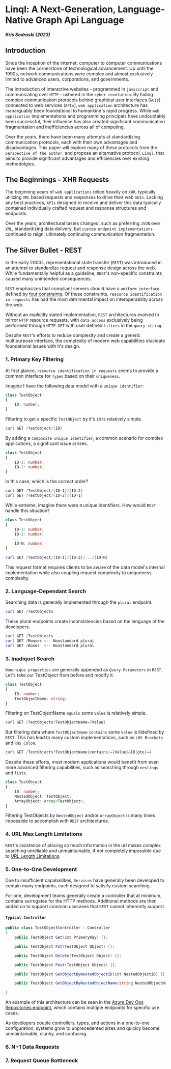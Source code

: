 # Linql: A Next-Generation, Language-Native Graph Api Language
##### Kris Sodroski (2023)  

## Introduction 


Since the inception of the internet, computer to computer communications have been the cornerstone of technological advancement.  Up until the 1990s, network communications were complex and almost exclusively limited to advanced users, corporations, and governments.  

The introduction of interactive websites - programmed in `javascript` and communicating over `HTTP` -  ushered in the `cyber revolution`.  By hiding complex communication protocols behind graphical user interfaces (`GUIs`) connected to web services (`APIs`), `web application` architecture has inanarguably been foundational to humankind's rapid progress.  While `web application` implementations and programming principals have undoubtably been successful, their influence has also created significant communication fragmentation and inefficiencies across all of computing. 

Over the years, there have been many attempts at standardizing communication protocols, each with their own advantages and disadvantages.  This paper will explore many of these protocols from the `perspective of the author`, and propose an alternative protocol, `Linql`, that aims to provide significant advantages and efficiencies over existing methodolgies.

## The Beginnings - XHR Requests

The beginning years of `web applications` relied heavily on `XHR`, typically utilizing `XML` based requests and responses to drive their web `GUIs`.  Lacking any best practices, `APIs` designed to receive and deliver this data typically contained individually crafted request and response structures and endpoints.

Over the years, architectural tastes changed, such as preferring `JSON` over `XML`, standardizing data delivery, but `custom endpoint implementations` continued to reign, ultimately continuing communication fragmentation. 

## The Silver Bullet - REST 

In the early 2000s, representational state transfer (`REST`) was introduced in an attempt to standardize request and response design across the web.  While fundamentally helpful as a guideline, `REST`'s non-specific constraints caused many unintended consequences.    

`REST` emphasizes that compliant servers should have a `uniform interface` defined by [four constraints](https://en.wikipedia.org/wiki/Representational_state_transfer#Uniform_interface).  Of these constraints, `resource identification in requests` has had the most detrimental impact on interoperability across the web. 

Without an explicitly stated implementation, `REST` architectures evolved to mirror `HTTP` resource requests, with `data access` exclusively being performed through `HTTP GET` with user defined `filters` in the `query string`.

Despite `REST`'s efforts to reduce complexity and create a generic multipurpose interface, the complexity of modern web capabilities elucidate foundational issues with it's design. 

### 1. Primary Key Filtering 

At first glance, `resource identification in requests` seems to provide a common interface for `Types` based on their `uniqueness`. 

Imagine I have the following data model with a `unique identifier`: 

```typescript
class TestObject 
{
    ID: number;
}
```

Filtering to get a specific `TestObject` by it's `ID` is relatively simple.

```powershell
curl GET /TestObject/{ID}
```

By adding a `composite unique identifier`, a common scenario for complex applications, a significant issue arrises. 

```typescript
class TestObject 
{
    ID-1: number;
    ID-2: number;
}
```

In this case, which is the correct order? 

```powershell
curl GET /TestObject/{ID-1}/{ID-2}
curl GET /TestObject/{ID-2}/{ID-1}
```

While extreme, imagine there were `N` unique identifiers.  How would `REST` handle this situation? 

```typescript
class TestObject 
{
    ID-1: number;
    ID-2: number;
    ...
    ID-N: number;
}
```

```powershell
curl GET /TestObject/{ID-1}/{ID-2}/.../{ID-N}
```

This request format requires clients to be aware of the data model's internal implementation while also coupling request complexity to uniqueness complexity. 

### 2. Language-Dependant Search

Searching data is generally implemented through the `plural` endpoint.  

```powershell
curl GET /TestObjects
```

These plural endpoints create inconsistencies based on the language of the developers.

```powershell
curl GET /TestObjects
curl GET /Mouses <-- Nonstandard plural
curl GET /Boxes  <-- Nonstandard plural
```

### 3. Inadiquet Search

`Nonunique properties` are generally appended as `Query Parameters` in `REST`.  Let's take our TestObject from before and modify it.

```typescript
class TestObject 
{
    ID: number;
    TestObjectName: string;
}
```

Filtering on TestObjectName `equals` some `Value` is relatively simple.  

```powershell
curl GET /TestObjects?TestObjectName={Value}
```

But filtering data where `TestObjectName` `contains` some `Value` is illdefined by `REST`.  This has lead to many custom implementations, such as `LHS Brackets` and `RHS Colon`.

```powershell
curl GET /TestObjects?TestObjectName[contains]={Value}&ID[gte]=4
```

Despite these efforts, most modern applications would benefit from even more advanced filtering capabilities, such as searching through `nestings` and `lists`.

```typescript
class TestObject 
{
    ID: number;
    NestedObject: TestObject;
    ArrayObject: Array<TestObject>;
}
```

Filtering TestObjects by `NestedObject` and/or `ArrayObject` is many times impossible to accomplish with `REST` architectures.

### 4. URL Max Length Limitations

`REST`'s insistence of placing so much information in the url makes complex searching unreliable and unmaintainable, if not completely impossible due to [URL Length Limitations](https://stackoverflow.com/questions/417142/what-is-the-maximum-length-of-a-url-in-different-browsers).  

### 5. One-to-One Development

Due to insufficient capabailities, `Services` have generally been developed to contain many endpoints, each designed to satisify custom searching.

For one, development teams generally create a controller that at minimum, contains surrogates for the HTTP methods.  Additional methods are then added on to support common usecases that `REST` cannot inherently support.  


#### **`Typical Controller`**
```csharp
public class TestObjectController : Controller 
{
    public TestObject Get(int PrimaryKey) {};

    public TestObject Put(TestObject Object) {};

    public TestObject Delete(TestObject Object) {};

    public TestObject Post(TestObject Object) {};

    public TestObject GetObjectByNestedObjectID(int NestedObjectID) {};

    public TestObject GetObjectByNestedObjectName(string NestedObjectName) {};

}
```

An example of this architecture can be seen in the [Azure Dev Ops Repositories endpoint](https://learn.microsoft.com/en-us/rest/api/azure/devops/git/repositories?view=azure-devops-rest-7.1), which contains multiple endpoints for specific use cases.

As developers couple controllers, types, and actions in a one-to-one configuration, systems grow to unprecedented sizes and quickly become unmaintainable, clunky, and confusing.    
### 6. N+1 Data Requests

### 7. Request Queue Bottleneck 